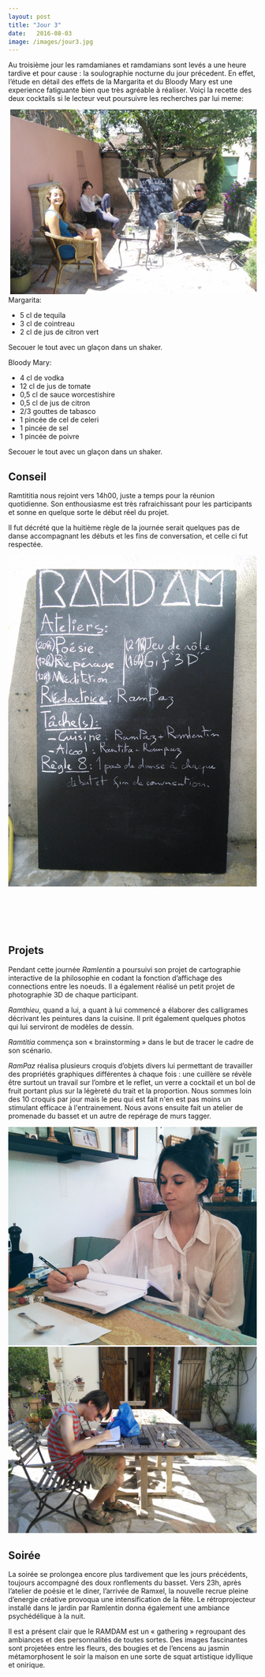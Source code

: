 ```yaml
---
layout: post
title: "Jour 3"
date:   2016-08-03
image: /images/jour3.jpg
---
```


Au troisième jour les ramdamianes et ramdamians sont levés a une heure tardive et pour cause : la soulographie nocturne du jour précedent. En effet, l’étude en détail des effets de la Margarita et du Bloody Mary est une experience fatiguante bien que très agréable à réaliser. Voiçi la recette des deux cocktails si le lecteur veut poursuivre les recherches par lui meme:

<div style="float:right; max-width: 500px;"><img src="/images/jour3.jpg" style="max-width: 500px"></div>

Margarita:
- 5 cl de tequila
- 3 cl de cointreau
- 2 cl de jus de citron vert

Secouer le tout avec un glaçon dans un shaker.

Bloody Mary:
- 4 cl de vodka
- 12 cl de jus de tomate
- 0,5 cl de sauce worcestishire
- 0,5 cl de jus de citron
- 2/3 gouttes de tabasco
- 1 pincée de cel de celeri
- 1 pincée de sel
- 1 pincée de poivre

Secouer le tout avec un glaçon dans un shaker.

## Conseil

Ramtititia nous rejoint vers 14h00, juste a temps pour la réunion quotidienne. Son enthousiasme est très rafraichissant pour les participants et sonne en quelque sorte le début réel du projet.

Il fut décrété que la huitième règle de la journée serait quelques pas de danse accompagnant les débuts et les fins de conversation, et celle ci fut respectée.

<div class="box alt">
					<div class="row uniform 50%">
						<div class="4u"><span class="image fit"><img src="/images/tableau3.jpg" alt="" /></span></div>
						<div class="4u"><span class="image fit"><img src="/images/rampazdance.gif" alt="" /></span></div>
						<div class="4u"><span class="image fit"><img src="/images/ramlentindance.gif" alt="" /></span></div>
						<div class="2u"><span class="image fit"><img src="/images/rampazdance2.gif" alt="" /></span></div>
						<div class="3u"><span class="image fit"><img src="/images/ramthieuramtitiadance.gif" alt="" /></span></div>
						<div class="3u"><span class="image fit"><img src="/images/ramxeldance.gif" alt="" /></span></div>
					</div>
</div>

## Projets
Pendant cette journée *Ramlentin* a poursuivi son projet de cartographie interactive de la philosophie en codant la fonction d’affichage des connections entre les noeuds. Il a également réalisé un petit projet de photographie 3D de chaque participant.

*Ramthieu*, quand a lui, a quant à lui commencé a élaborer des calligrames décrivant les peintures dans la cuisine. Il prit également quelques photos qui lui serviront de modèles de dessin.

*Ramtitia* commença son « brainstorming » dans le but de tracer le cadre de son scénario.

*RamPaz* réalisa plusieurs croquis d’objets divers lui permettant de travailler des propriétés graphiques différentes à chaque fois : une cuillère se révèle être surtout un travail sur l’ombre et le reflet, un verre a cocktail et un bol de fruit portant plus sur la légèreté du trait et la proportion. Nous sommes loin des 10 croquis par jour mais le peu qui est fait n'en est pas moins un stimulant efficace à l'entrainement. Nous avons ensuite fait un atelier de promenade du basset et un autre de repérage de murs tagger.
<div class="box alt">
	<div class="row uniform 50%">
		<div class="6u"><span class="image fit"><img src="/images/Rampazcuiler.jpg" alt="" /></span></div>
		<div class="6u"><span class="image fit"><img src="/images/Ramthieucalli.jpg" alt="" /></span></div>
	</div>
</div>

## Soirée
La soirée se prolongea encore plus tardivement que les jours précédents, toujours accompagné des doux ronflements du basset. Vers 23h, après l’atelier de poésie et le diner, l’arrivée de Ramxel, la nouvelle recrue pleine d’energie créative provoqua une intensification de la fête. Le rétroprojecteur installé dans le jardin par Ramlentin donna également une ambiance psychédélique à la nuit.

Il est a présent clair que le RAMDAM est un « gathering » regroupant des ambiances et des personnalités de toutes sortes. Des images fascinantes sont projetées entre les fleurs, des bougies et de l’encens au jasmin métamorphosent le soir la maison en une sorte de squat artistique idyllique et onirique.
